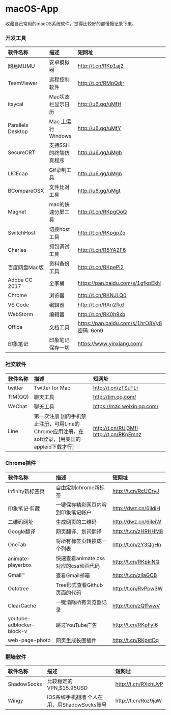 # macOS-App
收藏自己常用的macOS系统软件，觉得比较好的都慢慢记录下来。

###  开发工具

| 软件名称  | 描述  | 短网址 |
| :------------ |:---------------|:----------|
| 网易MUMU | 安卓模拟器 |http://t.cn/RKp1aj2 |
| TeamViewer | 远程控制软件 | http://t.cn/RMpQdjr |
| itsycal   | Mac状态栏显示日历 | http://u6.gg/uMfH |
| Parallels Desktop | Mac 上运行 Windows | http://u6.gg/uMfY |
| SecureCRT | 支持SSH的终端仿真程序 | http://u6.gg/uMgh |
| LICEcap 	| Gif录制工具 | http://u6.gg/uMgn |
| BCompareOSX | 文件比对工具 | http://u6.gg/uMgt | 
| Magnet | mac的快速分屏工具 | http://t.cn/RKpgOoQ |
| SwitchHost | 切换host工具 | http://t.cn/RKpgpZq | 
| Charles | 抓包调试工具 | http://t.cn/R5YA2F6 | 
| 百度网盘Mac版 | 资料备份工具 | http://t.cn/RKpePi2 |
| Adobe CC 2017 | 全家桶 | https://pan.baidu.com/s/1gfkpEkN |
| Chrome | 浏览器 | http://t.cn/RKNJLQ0 |
| VS Code | 编辑器 | http://t.cn/RAn2fkd | 
| WebStorm | 编辑器 | http://t.cn/RK0h9xb | 
| Office | 文档工具 | https://pan.baidu.com/s/1hrO8Vy8 密码: 6en9 | 
| 印象笔记 | 印象笔记保存一切 | https://www.yinxiang.com/ |

###  社交软件

| 软件名称  | 描述  | 短网址 |
| :------------ |:---------------|:----------|
| twitter | Twitter for Mac | http://t.cn/zTSuTLr |
| TIM(QQ) | 聊天工具 | http://tim.qq.com/ |
| WeChat | 聊天工具 | https://mac.weixin.qq.com/ |
| Line | 第一次注册 国内手机禁止注册，可用Line的Chrome应用注册，在soft登录，[用美国的appleid下载才行]| http://t.cn/RUj3MfI  http://t.cn/RKpFmnz | 


### Chrome插件

| 软件名称  | 描述  | 短网址 |
| :------------ |:---------------|:----------|
| Infinity新标签页 | 自由定制chrome新标签 |http://t.cn/RcUOryJ |
| 印象笔记·剪藏   | 一键保存精彩网页内容到印象笔记帐户 | http://dwz.cn/6ildiH |
| 二维码网址   | 生成网页的二维码 |  http://dwz.cn/6ileiW |
| Google翻译   | 网页翻译、划词翻译 | http://t.cn/zHRHHM8 |
| OneTab | 将所有标签页转换成一个列表 | http://t.cn/zY3QgHn | 
| animate-playerbox | 快速查看animate.css对应的css动画代码 | http://t.cn/RKpkiNQ |
| Gmail™ | 查看Gmail邮箱 | http://t.cn/zllaGOB |
| Octotree | Tree形式查看Github页面的代码 | http://t.cn/RvPpw3W | 
| ClearCache | 一键清除所有浏览器记录 | http://t.cn/zQffwwV |
| youtube-adblocker-block-v | 跳过YouTube广告 | http://t.cn/RKpFyI6 |
| web-page-photo | 网页生成长图插件 | http://t.cn/RKpstDq | 


###  翻墙软件

| 软件名称  | 描述  | 短网址 |
| :------------ |:---------------|:----------|
| ShadowSocks | 比较稳定的VPN,$15.95USD | http://t.cn/RXxhUvP |
| Wingy | IOS系统手机翻墙 个人在用，用ShadowSocks账号 | http://t.cn/Roz9jaW | 
